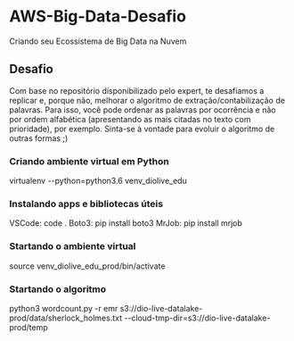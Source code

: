 # AWS-Big-Data-Desafio
 Criando seu Ecossistema de Big Data na Nuvem

## Desafio
Com base no repositório disponibilizado pelo expert,
te desafiamos a replicar e, porque não, 
melhorar o algoritmo de extração/contabilização de palavras. 
Para isso, você pode ordenar as palavras por ocorrência
e não por ordem alfabética (apresentando as mais citadas no
texto com prioridade), por exemplo. 
Sinta-se à vontade para evoluir o algoritmo de outras formas ;)

### Criando ambiente virtual em Python

virtualenv --python=python3.6 venv_diolive_edu


### Instalando apps e bibliotecas úteis

VSCode: code .
Boto3: pip install boto3
MrJob: pip install mrjob


### Startando o ambiente virtual

source venv_diolive_edu_prod/bin/activate


### Startando o algoritmo

python3 wordcount.py -r emr s3://dio-live-datalake-prod/data/sherlock_holmes.txt --cloud-tmp-dir=s3://dio-live-datalake-prod/temp
